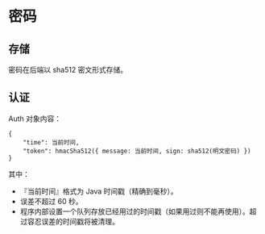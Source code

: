 # 密码

## 存储

密码在后端以 sha512 密文形式存储。

## 认证

Auth 对象内容：

```
{
    "time": 当前时间,
    "token": hmacSha512({ message: 当前时间, sign: sha512(明文密码) })
}
```

其中：

* 『当前时间』格式为 Java 时间戳（精确到毫秒）。
* 误差不超过 60 秒。
* 程序内部设置一个队列存放已经用过的时间戳（如果用过则不能再使用）。超过容忍误差的时间戳将被清理。
